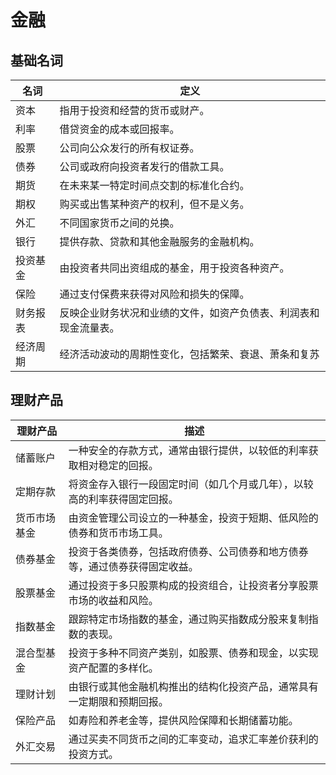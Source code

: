 # 金融

## 基础名词

| 名词     | 定义                                                         |
| -------- | ------------------------------------------------------------ |
| 资本     | 指用于投资和经营的货币或财产。                               |
| 利率     | 借贷资金的成本或回报率。                                     |
| 股票     | 公司向公众发行的所有权证券。                                 |
| 债券     | 公司或政府向投资者发行的借款工具。                           |
| 期货     | 在未来某一特定时间点交割的标准化合约。                       |
| 期权     | 购买或出售某种资产的权利，但不是义务。                       |
| 外汇     | 不同国家货币之间的兑换。                                     |
| 银行     | 提供存款、贷款和其他金融服务的金融机构。                     |
| 投资基金 | 由投资者共同出资组成的基金，用于投资各种资产。               |
| 保险     | 通过支付保费来获得对风险和损失的保障。                       |
| 财务报表 | 反映企业财务状况和业绩的文件，如资产负债表、利润表和现金流量表。 |
| 经济周期 | 经济活动波动的周期性变化，包括繁荣、衰退、萧条和复苏         |

## 理财产品

| 理财产品     | 描述                                                         |
| ------------ | ------------------------------------------------------------ |
| 储蓄账户     | 一种安全的存款方式，通常由银行提供，以较低的利率获取相对稳定的回报。 |
| 定期存款     | 将资金存入银行一段固定时间（如几个月或几年），以较高的利率获得固定回报。 |
| 货币市场基金 | 由资金管理公司设立的一种基金，投资于短期、低风险的债券和货币市场工具。 |
| 债券基金     | 投资于各类债券，包括政府债券、公司债券和地方债券等，通过债券获得固定收益。 |
| 股票基金     | 通过投资于多只股票构成的投资组合，让投资者分享股票市场的收益和风险。 |
| 指数基金     | 跟踪特定市场指数的基金，通过购买指数成分股来复制指数的表现。 |
| 混合型基金   | 投资于多种不同资产类别，如股票、债券和现金，以实现资产配置的多样化。 |
| 理财计划     | 由银行或其他金融机构推出的结构化投资产品，通常具有一定期限和预期回报。 |
| 保险产品     | 如寿险和养老金等，提供风险保障和长期储蓄功能。               |
| 外汇交易     | 通过买卖不同货币之间的汇率变动，追求汇率差价获利的投资方式。 |